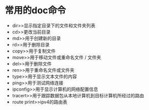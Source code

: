 # 常用的doc命令
+ dir>>显示指定目录下的文件和文件夹列表
+ cd>>更改当前目录
+ md>>用于创建新的目录
+ rd>>用于删除目录
+ copy>>用于复制文件
+ move>>用于移动文件或重命名文件 / 文件夹
+ del>>用于删除文件
+ ren>>用于重命名文件或文件夹
+ type>>用于显示文本文件的内容
+ ping>>用于测试网络连接
+ ipconfig>>用于显示计算机的网络配置信息
+ tracert>>用于跟踪数据包从本地计算机到目标计算机所经过的路由
+ route print>>ipv4的路由表